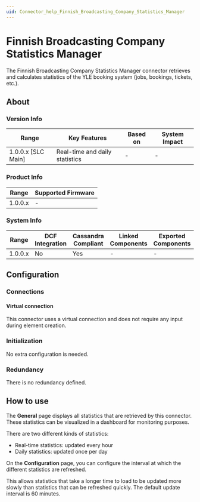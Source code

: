 ```yaml
---
uid: Connector_help_Finnish_Broadcasting_Company_Statistics_Manager
---
```


# Finnish Broadcasting Company Statistics Manager

The Finnish Broadcasting Company Statistics Manager connector retrieves and calculates statistics of the YLE booking system (jobs, bookings, tickets, etc.).

## About

### Version Info

| **Range**            | **Key Features**               | **Based on** | **System Impact** |
|----------------------|--------------------------------|--------------|-------------------|
| 1.0.0.x \[SLC Main\] | Real-time and daily statistics | \-           | \-                |

### Product Info

| Range     | Supported Firmware     |
|-----------|------------------------|
| 1.0.0.x   | \-                     |

### System Info

| Range     | DCF Integration     | Cassandra Compliant     | Linked Components     | Exported Components     |
|-----------|---------------------|-------------------------|-----------------------|-------------------------|
| 1.0.0.x   | No                  | Yes                     | \-                    | \-                      |

## Configuration

### Connections

#### Virtual connection

This connector uses a virtual connection and does not require any input during element creation.

### Initialization

No extra configuration is needed.

### Redundancy

There is no redundancy defined.

## How to use

The **General** page displays all statistics that are retrieved by this connector. These statistics can be visualized in a dashboard for monitoring purposes.

There are two different kinds of statistics:

- Real-time statistics: updated every hour
- Daily statistics: updated once per day

On the **Configuration** page, you can configure the interval at which the different statistics are refreshed.

This allows statistics that take a longer time to load to be updated more slowly than statistics that can be refreshed quickly. The default update interval is 60 minutes.

